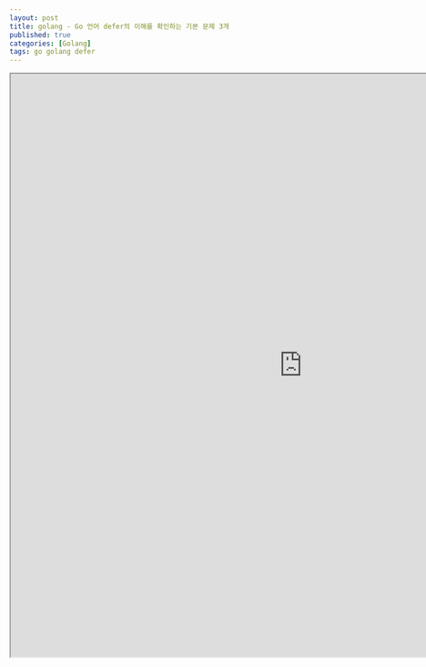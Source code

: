 ```yaml
---
layout: post
title: golang - Go 언어 defer의 이해를 확인하는 기본 문제 3개
published: true
categories: [Golang]
tags: go golang defer
---
```

<iframe width="1024" height="1024" src="https://docs.google.com/document/d/e/2PACX-1vQx4TQa4B_f10s1JBtVESUcNMr4-gV1LOKDDaqFX9J8X9Ze85oSq-d4dJP6Qwq6jCe1WL1kOt2aCNMV/pub?embedded=true"></iframe>    
  